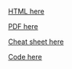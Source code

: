[HTML here](./slides/slides.html)

[PDF here](./slides/slides.pdf)

[Cheat sheet here](./slides/cheat_sheet.html)

[Code here](https://github.com/NPLawrence/RL-MPC-tutorial/tree/main/code)


